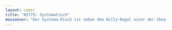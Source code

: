 ```yaml
---
layout: comic
title: "#2775: Systematisch"
mouseover: "Der Systema-Risch ist neben dem Billy-Regal einer der Ikea-Verkaufsschlager."
---
```

